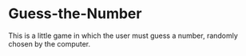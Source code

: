 # Guess-the-Number
This is a little game in which the user must guess a number, randomly chosen by the computer.
